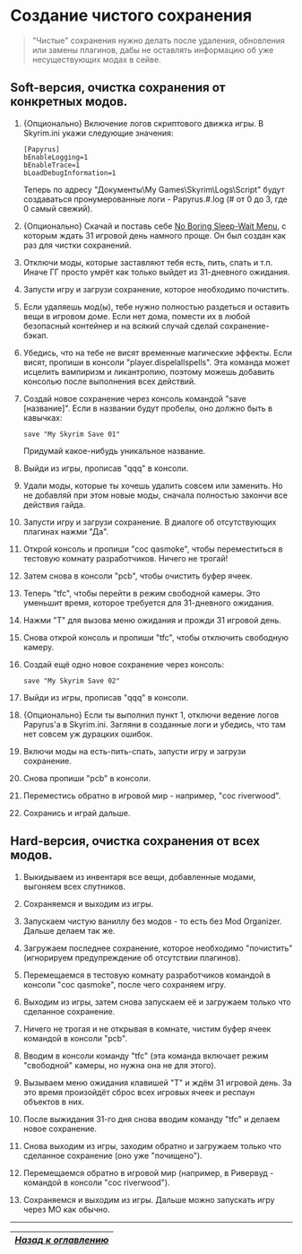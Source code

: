 # Создание чистого сохранения

> "Чистые" сохранения нужно делать после удаления, обновления или замены плагинов, дабы не оставлять информацию об уже несуществующих модах в сейве.

## Soft-версия, очистка сохранения от конкретных модов.

1) {Опционально} Включение логов скриптового движка игры. В Skyrim.ini укажи следующие значения:
    ```
    [Papyrus]
    bEnableLogging=1
    bEnableTrace=1
    bLoadDebugInformation=1
    ```
    Теперь по адресу "Документы\My Games\Skyrim\Logs\Script" будут создаваться пронумерованные логи - Papyrus.#.log (# от 0 до 3, где 0 самый свежий).

2) {Опционально} Скачай и поставь себе [No Boring Sleep-Wait Menu](http://www.nexusmods.com/skyrim/mods/12625/), с которым ждать 31 игровой день намного проще. Он был создан как раз для чистки сохранений.

3) Отключи моды, которые заставляют тебя есть, пить, спать и т.п. Иначе ГГ просто умрёт как только выйдет из 31-дневного ожидания.

4) Запусти игру и загрузи сохранение, которое необходимо почистить.

5) Если удаляешь мод(ы), тебе нужно полностью раздеться и оставить вещи в игровом доме. Если нет дома, помести их в любой безопасный контейнер и на всякий случай сделай сохранение-бэкап.

6) Убедись, что на тебе не висят временные магические эффекты. Если висят, пропиши в консоли "player.dispelallspells". Эта команда может исцелить вампиризм и ликантропию, поэтому можешь добавить консолью после выполнения всех действий.

7) Создай новое сохранение через консоль командой "save [название]". Если в названии будут пробелы, оно должно быть в кавычках:
    ```
    save "My Skyrim Save 01"
    ```
    Придумай какое-нибудь уникальное название.

8) Выйди из игры, прописав "qqq" в консоли.

9) Удали моды, которые ты хочешь удалить совсем или заменить. Но не добавляй при этом новые моды, сначала полностью закончи все действия гайда.

10) Запусти игру и загрузи сохранение. В диалоге об отсутствующих плагинах нажми "Да".

11) Открой консоль и пропиши "coc qasmoke", чтобы переместиться в тестовую комнату разработчиков. Ничего не трогай!

12) Затем снова в консоли "pcb", чтобы очистить буфер ячеек.

13) Теперь "tfc", чтобы перейти в режим свободной камеры. Это уменьшит время, которое требуется для 31-дневного ожидания.

14) Нажми "T" для вызова меню ожидания и прожди 31 игровой день.

15) Снова открой консоль и пропиши "tfc", чтобы отключить свободную камеру.

16) Создай ещё одно новое сохранение через консоль:
    ```
    save "My Skyrim Save 02"
    ```

17) Выйди из игры, прописав "qqq" в консоли.

18) {Опционально} Если ты выполнил пункт 1, отключи ведение логов Papyrus'a в Skyrim.ini. Загляни в созданные логи и убедись, что там нет совсем уж дурацких ошибок.

19) Включи моды на есть-пить-спать, запусти игру и загрузи сохранение.

20) Снова пропиши "pcb" в консоли.

21) Переместись обратно в игровой мир - например, "coc riverwood".

22) Сохранись и играй дальше.

## Hard-версия, очистка сохранения от всех модов.

1) Выкидываем из инвентаря все вещи, добавленные модами, выгоняем всех спутников.

2) Сохраняемся и выходим из игры.

3) Запускаем чистую ваниллу без модов - то есть без Mod Organizer. Дальше делаем так же.

4) Загружаем последнее сохранение, которое необходимо "почистить" (игнорируем предупреждение об отсутствии плагинов).

5) Перемещаемся в тестовую комнату разработчиков командой в консоли "coc qasmoke", после чего сохраняем игру.

6) Выходим из игры, затем снова запускаем её и загружаем только что сделанное сохранение.

7) Ничего не трогая и не открывая в комнате, чистим буфер ячеек командой в консоли "pcb".

8) Вводим в консоли команду "tfc" (эта команда включает режим "свободной" камеры, но нужна она не для этого).

9) Вызываем меню ожидания клавишей "T" и ждём 31 игровой день. За это время произойдёт сброс всех игровых ячеек и респаун объектов в них.

10) После выжидания 31-го дня снова вводим команду "tfc" и делаем новое сохранение.

11) Снова выходим из игры, заходим обратно и загружаем только что сделанное сохранение (оно уже "почищено").

12) Перемещаемся обратно в игровой мир (например, в Ривервуд - командой в консоли "coc riverwood").

13) Сохраняемся и выходим из игры. Дальше можно запускать игру через МО как обычно.

------

|[*Назад к оглавлению*](../01_Оглавление.md)|
|:---:|
